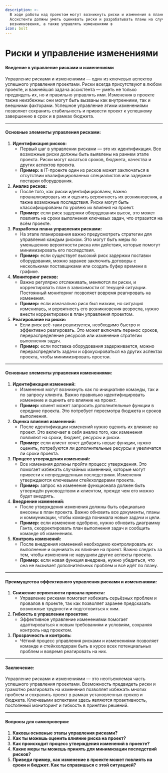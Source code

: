 ```yaml
---
description: >-
  В ходе работы над проектом могут возникнуть риски и изменения в плане работы.
  Ассистенты должны уметь оценивать риски и разрабатывать планы на случай их
  возникновения, а также управлять изменениями в
icon: bolt
---
```


# Риски и управление изменениями

#### Введение в управление рисками и изменениями

Управление рисками и изменениями — один из ключевых аспектов успешного управления проектами. Риски всегда присутствуют в любом проекте, и важнейшая задача ассистента — уметь не только предвидеть их, но и правильно управлять ими. Изменения в проекте также неизбежны: они могут быть вызваны как внутренними, так и внешними факторами. Успешное управление этими изменениями позволяет сохранить стабильность и привести проект к успешному завершению в срок и в рамках бюджета.

***

#### Основные элементы управления рисками:

1. **Идентификация рисков:**
   * Первый шаг в управлении рисками — это их идентификация. Все возможные риски должны быть выявлены на раннем этапе проекта. Риски могут касаться сроков, бюджета, качества и других аспектов проекта.
   * **Пример:** в IT-проекте один из рисков может заключаться в отсутствии квалифицированных специалистов или задержке поставки оборудования.
2. **Анализ рисков:**
   * После того, как риски идентифицированы, важно проанализировать их и оценить вероятность их возникновения, а также возможные последствия. Риски могут быть классифицированы по уровню их влияния на проект.
   * **Пример:** если риск задержки оборудования высок, это может повлиять на сроки выполнения ключевых задач, что отразится на всём проекте.
3. **Разработка плана управления рисками:**
   * На этапе планирования важно предусмотреть стратегии для управления каждым риском. Это могут быть меры по уменьшению вероятности риска или действия, которые помогут минимизировать его последствия.
   * **Пример:** если существует высокий риск задержки поставки оборудования, можно заранее заключить договоры с несколькими поставщиками или создать буфер времени в графике.
4. **Мониторинг рисков:**
   * Важно регулярно отслеживать, меняются ли риски, и корректировать план в зависимости от текущей ситуации. Постоянный мониторинг позволяет вовремя реагировать на изменения.
   * **Пример:** если изначально риск был низким, но ситуация изменилась, и вероятность его возникновения возросла, нужно внести корректировки в план управления проектом.
5. **Реагирование на риски:**
   * Если риск всё-таки реализуется, необходимо быстро и эффективно реагировать. Это может включать перенос сроков, перераспределение ресурсов или изменение стратегии выполнения задач.
   * **Пример:** если поставка оборудования задерживается, можно перераспределить задачи и сфокусироваться на других аспектах проекта, чтобы минимизировать простои.

***

#### Основные элементы управления изменениями:

1. **Идентификация изменений:**
   * Изменения могут возникнуть как по инициативе команды, так и по запросу клиента. Важно правильно идентифицировать изменение и оценить его влияние на проект.
   * **Пример:** клиент может запросить дополнительные функции в середине проекта. Это потребует пересмотра бюджета и сроков выполнения.
2. **Оценка влияния изменений:**
   * После идентификации изменений нужно оценить их влияние на проект. Это включает в себя анализ того, как изменения повлияют на сроки, бюджет, ресурсы и риски.
   * **Пример:** если клиент хочет добавить новые функции, нужно оценить, потребуются ли дополнительные ресурсы и увеличатся ли сроки проекта.
3. **Процесс утверждения изменений:**
   * Все изменения должны пройти процесс утверждения. Это помогает избежать случайных изменений, которые могут привести к непредвиденным последствиям. Изменения утверждаются ключевыми стейкхолдерами проекта.
   * **Пример:** запрос на изменение функционала должен быть утверждён руководством и клиентом, прежде чем его можно будет внедрять.
4. **Внедрение изменений:**
   * После утверждения изменения должны быть официально внесены в план проекта. Важно обновить все документы, планы и коммуникации, чтобы команда понимала новые задачи и цели.
   * **Пример:** если изменение одобрено, нужно обновить диаграмму Ганта, скорректировать план выполнения задач и сообщить команде об изменениях.
5. **Контроль изменений:**
   * После внедрения изменений необходимо контролировать их выполнение и оценивать их влияние на проект. Важно следить за тем, чтобы изменения не нарушили другие аспекты проекта.
   * **Пример:** если новая функция внедрена, нужно убедиться, что она не вызывает дополнительных проблем и всё идёт по плану.

***

#### Преимущества эффективного управления рисками и изменениями:

1. **Снижение вероятности провала проекта:**
   * Управление рисками помогает избежать серьёзных проблем и провалов в проекте, так как позволяет заранее предсказать возможные трудности и подготовиться к ним.
2. **Гибкость в управлении проектом:**
   * Эффективное управление изменениями помогает адаптироваться к новым требованиям и условиям, сохраняя контроль над проектом.
3. **Прозрачность и контроль:**
   * Чёткий процесс управления рисками и изменениями позволяет команде и стейкхолдерам быть в курсе всех потенциальных проблем и вовремя реагировать на них.

***

#### Заключение:

Управление рисками и изменениями — это неотъемлемая часть успешного управления проектами. Возможность предвидеть риски и грамотно реагировать на изменения позволяет избежать многих проблем и сохранить проект в рамках установленных сроков и бюджета. Ключевыми аспектами здесь являются проактивность, постоянный мониторинг и гибкость в принятии решений.

***

#### Вопросы для самопроверки:

1. **Каковы основные этапы управления рисками?**
2. **Как ты можешь оценить влияние риска на проект?**
3. **Как происходит процесс утверждения изменений в проекте?**
4. **Какие меры ты можешь принять для минимизации последствий рисков?**
5. **Приведи пример, как изменение в проекте может повлиять на сроки и бюджет. Как ты справишься с этой ситуацией?**
